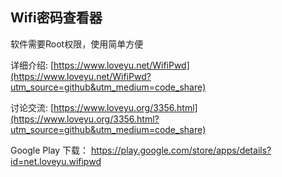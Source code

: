 ## Wifi密码查看器

软件需要Root权限，使用简单方便

详细介绍: [https://www.loveyu.net/WifiPwd](https://www.loveyu.net/WifiPwd?utm_source=github&utm_medium=code_share)

讨论交流: [https://www.loveyu.org/3356.html](https://www.loveyu.org/3356.html?utm_source=github&utm_medium=code_share)

Google Play 下载： https://play.google.com/store/apps/details?id=net.loveyu.wifipwd